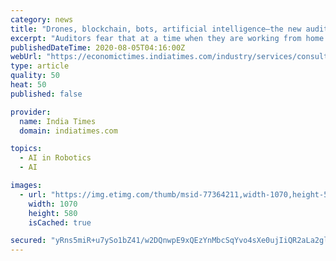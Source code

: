 ```yaml
---
category: news
title: "Drones, blockchain, bots, artificial intelligence—the new auditors on the block"
excerpt: "Auditors fear that at a time when they are working from home and unable to hit the ground, technology could be the only solution that could give them comfort as the fear of fraud increases due to movement restrictions and inability to do physical checks."
publishedDateTime: 2020-08-05T04:16:00Z
webUrl: "https://economictimes.indiatimes.com/industry/services/consultancy-/-audit/drones-blockchain-bots-artificial-intelligencethe-new-auditors-on-the-block/articleshow/77364115.cms"
type: article
quality: 50
heat: 50
published: false

provider:
  name: India Times
  domain: indiatimes.com

topics:
  - AI in Robotics
  - AI

images:
  - url: "https://img.etimg.com/thumb/msid-77364211,width-1070,height-580/photo.jpg"
    width: 1070
    height: 580
    isCached: true

secured: "yRns5miR+u7ySo1bZ41/w2DQnwpE9xQEzYnMbcSqYvo4sXe0ujIiQR2aLa2glfhFaNGxSagt1B7BW4dLqx2HQ4WdKX6s0lyOcIX4+10heYHSxBf18syEEzWv3DVLpaJaSf5jF0I5tObF2wSPoEyBL3xQ9BKnrKYOxXLzr2dZMtR4X/lENxUrTaCoYTHu9Tba+KTm1nqC0g+vLeTdIuZN9NQYV1YrvzHuQmslkY/5L+OsJkWNvfWdUwcJMt6g/cn+4dCLxE60EU5owDvc1YOHCoXMfyIbfDwo+E5a0XIjDh/DIql/RFenDxLCcu9Qa6w7G94MSKAnn5OmO3ca3kjLsQ==;PESO927QxBWxQ3YG2n4k+A=="
---
```


